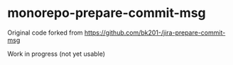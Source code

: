 # monorepo-prepare-commit-msg

Original code forked from https://github.com/bk201-/jira-prepare-commit-msg

Work in progress (not yet usable)

